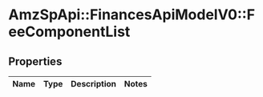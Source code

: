 # AmzSpApi::FinancesApiModelV0::FeeComponentList

## Properties
Name | Type | Description | Notes
------------ | ------------- | ------------- | -------------

